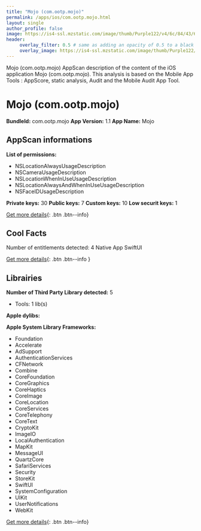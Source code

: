 ```yaml
---
title: "Mojo (com.ootp.mojo)"
permalink: /apps/ios/com.ootp.mojo.html
layout: single
author_profile: false
image: https://is4-ssl.mzstatic.com/image/thumb/Purple122/v4/6c/84/43/6c84430b-c6f9-5287-46a6-a368065fd9d3/AppIcon-0-1x_U007emarketing-0-7-0-85-220.png/512x512bb.jpg
header: 
     overlay_filter: 0.5 # same as adding an opacity of 0.5 to a black background
     overlay_image: https://is4-ssl.mzstatic.com/image/thumb/Purple122/v4/6c/84/43/6c84430b-c6f9-5287-46a6-a368065fd9d3/AppIcon-0-1x_U007emarketing-0-7-0-85-220.png/512x512bb.jpg
---
```

Mojo (com.ootp.mojo) AppScan description of the content of the iOS application Mojo (com.ootp.mojo). This analysis is based on the Mobile App Tools : AppScore, static analysis, Audit and the Mobile Audit App Tool.

# Mojo (com.ootp.mojo)

**BundleId:** com.ootp.mojo
**App Version:** 1.1
**App Name:** Mojo


## AppScan informations 

**List of permissions:** 
- NSLocationAlwaysUsageDescription
- NSCameraUsageDescription
- NSLocationWhenInUseUsageDescription
- NSLocationAlwaysAndWhenInUseUsageDescription
- NSFaceIDUsageDescription
  
  
**Private keys:** 30
**Public keys:** 7
**Custom keys:** 10
**Low securit keys:** 1
  
[Get more details](/pricing.html){: .btn .btn--info}

## Cool Facts

Number of entitlements detected: 4
Native App
SwiftUI
  
[Get more details](/pricing.html){: .btn .btn--info }

## Librairies 
**Number of Third Party Library detected:** 5
- Tools: 1 lib(s)


**Apple dylibs:**


**Apple System Library Frameworks:**
- Foundation
- Accelerate
- AdSupport
- AuthenticationServices
- CFNetwork
- Combine
- CoreFoundation
- CoreGraphics
- CoreHaptics
- CoreImage
- CoreLocation
- CoreServices
- CoreTelephony
- CoreText
- CryptoKit
- ImageIO
- LocalAuthentication
- MapKit
- MessageUI
- QuartzCore
- SafariServices
- Security
- StoreKit
- SwiftUI
- SystemConfiguration
- UIKit
- UserNotifications
- WebKit


  
[Get more details](/pricing.html){: .btn .btn--info}

